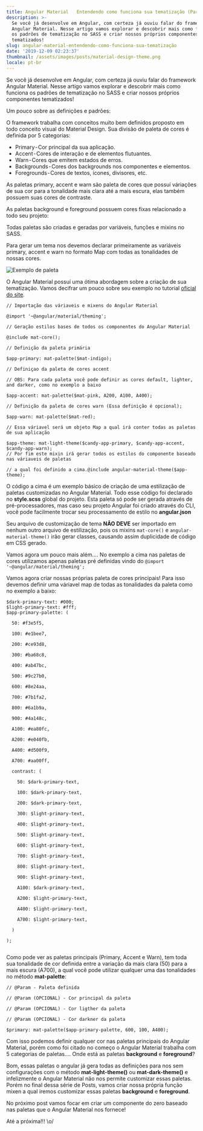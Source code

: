 ```yaml
---
title: Angular Material   Entendendo como funciona sua tematização (Parte I)
description: >-
  Se você já desenvolve em Angular, com certeza já ouviu falar do framework
  Angular Material. Nesse artigo vamos explorar e descobrir mais como funciona
  os padrões de tematização no SASS e criar nossos próprios componentes
  tematizados!
slug: angular-material-entendendo-como-funciona-sua-tematização
date: '2019-12-09 02:23:37'
thumbnail: /assets/images/posts/material-design-theme.png
locale: pt-br
---
```

Se você já desenvolve em Angular, com certeza já ouviu falar do framework Angular Material. Nesse artigo vamos explorar e descobrir mais como funciona os padrões de tematização no SASS e criar nossos próprios componentes tematizados!

Um pouco sobre as definições e padrões:

O framework trabalha com conceitos muito bem definidos proposto em todo conceito visual do Material Design. Sua divisão de paleta de cores é definida  por 5 categorias:

* Primary - Cor principal da sua aplicação.
* Accent - Cores de interação e de elementos flutuantes.
* Warn - Cores que emitem estados de erros.
* Backgrounds - Cores dos backgrounds  nos componentes e elementos.
* Foregrounds - Cores de textos, ícones, divisores, etc.

As paletas primary, accent e warn são paleta de cores que possuí váriações de sua cor para a tonalidade mais clara até a mais escura, elas também possuem suas cores de contraste.

As paletas background e foreground possuem cores fixas relacionado a todo seu projeto:

Todas paletas são criadas e geradas por variáveis, funções e mixins no SASS.

Para gerar um tema nos devemos declarar primeiramente as variáveis primary, accent e warn no formato Map com todas as tonalidades de nossas cores.

![Exemplo de paleta](/assets/images/posts/material-design-theme.png "Exemplo de paleta")

O Angular Material possuí uma ótima abordagem sobre a criação de sua tematização. Vamos decifrar um pouco sobre seu exemplo no tutorial [oficial do site](https://material.angular.io/guide/theming).

```
// Importação das váriaveis e mixens do Angular Material
```

```
@import '~@angular/material/theming';
```

```
// Geração estilos bases de todos os componentes do Angular Material
```

```
@include mat-core();
```

```
// Definição da paleta primária
```

```
$app-primary: mat-palette($mat-indigo);
```

```
// Definiçao da paleta de cores accent
```

```
// OBS: Para cada paleta você pode definir as cores default, lighter, and darker, como no exemplo a baixo
```

```
$app-accent: mat-palette($mat-pink, A200, A100, A400);
```

```
// Definição da paleta de cores warn (Essa definição é opcional);
```

```
$app-warn: mat-palette($mat-red);
```

```
// Essa váriavel será um objeto Map a qual irá conter todas as paletas de sua aplicação
```

```
$app-theme: mat-light-theme($candy-app-primary, $candy-app-accent, $candy-app-warn);
// Por fim este mixin irá gerar todos os estilos do componente baseado nas váriaveis de paletas
```

```
// a qual foi definido a cima.@include angular-material-theme($app-theme);
```

O código a cima é um exemplo básico de criação de uma estilização de paletas customizadas no Angular Material. Todo esse código foi declarado no **style.scss** global do projeto. Esta paleta só pode ser gerada através de pré-processadores, mas caso seu projeto Angular foi criado através do CLI, você pode facilmente trocar seu processamento de estilo no **angular.json**

Seu arquivo de customização de tema **NÃO DEVE** ser importado em nenhum outro arquivo de estilização, pois os mixins `mat-core()` e `angular-material-theme()` irão gerar classes, causando assim duplicidade de código em CSS gerado.

Vamos agora um pouco mais além.... No exemplo a cima nas paletas de cores utilizamos apenas paletas pré definidas vindo do `@import '~@angular/material/theming';`

Vamos agora criar nossas próprias paleta de cores principais! Para isso devemos definir uma váriavel map de todas as tonalidades da paleta como no exemplo a baixo:

```
$dark-primary-text: #000;
$light-primary-text: #fff;
$app-primary-palette: (
```

```
  50: #f3e5f5,
```

```
  100: #e1bee7,
```

```
  200: #ce93d8,
```

```
  300: #ba68c8,
```

```
  400: #ab47bc,
```

```
  500: #9c27b0,
```

```
  600: #8e24aa,
```

```
  700: #7b1fa2,
```

```
  800: #6a1b9a,
```

```
  900: #4a148c,
```

```
  A100: #ea80fc,
```

```
  A200: #e040fb,
```

```
  A400: #d500f9,
```

```
  A700: #aa00ff,
```

```
  contrast: (
```

```
    50: $dark-primary-text,
```

```
    100: $dark-primary-text,
```

```
    200: $dark-primary-text,
```

```
    300: $light-primary-text,
```

```
    400: $light-primary-text,
```

```
    500: $light-primary-text,
```

```
    600: $light-primary-text,
```

```
    700: $light-primary-text,
```

```
    800: $light-primary-text,
```

```
    900: $light-primary-text,
```

```
    A100: $dark-primary-text,
```

```
    A200: $light-primary-text,
```

```
    A400: $light-primary-text,
```

```
    A700: $light-primary-text,
```

```
  )
```

```
);
```

```

```

Como pode ver as paletas principais (Primary, Accent e Warn), tem toda sua tonalidade de cor definida entre a variação da mais clara (50) para a mais escura (A700), a qual você pode utilizar qualquer uma das tonalidades no método **mat-palette**:

```
// @Param - Paleta definida
```

```
// @Param (OPCIONAL) - Cor principal da paleta
```

```
// @Param (OPCIONAL) - Cor ligther da paleta
```

```
// @Param (OPCIONAL) - Cor darkner da paleta
```

```
$primary: mat-palette($app-primary-palette, 600, 100, A400);
```



Com isso podemos definir qualquer cor nas paletas principais do Angular Material, porém como foi citado no começo o Angular Material trabalha com 5 categorias de paletas.... Onde está as paletas **background** e **foreground**?

Bom, essas paletas o angular já gera todas as definições para nos sem configurações com o método **mat-light-theme()** ou **mat-dark-theme()** e infelizmente o Angular Material não nos permite customizar essas paletas. Porém no final dessa série de Posts, vamos criar nossa própria função mixen a qual iremos customizar essas paletas **background** e **foreground**.

No próximo post vamos focar em criar um componente do zero baseado nas paletas que o Angular Material nos fornece!

Até a próxima!!! \o/
